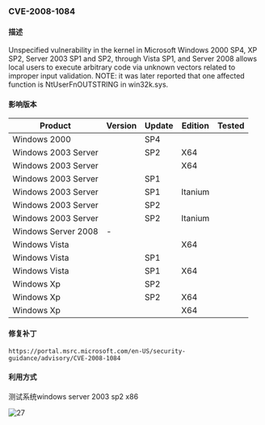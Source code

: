 ### CVE-2008-1084

#### 描述

Unspecified vulnerability in the kernel in Microsoft Windows 2000 SP4, XP SP2, Server 2003 SP1 and SP2, through Vista SP1, and Server 2008 allows local users to execute arbitrary code via unknown vectors related to improper input validation. NOTE: it was later reported that one affected function is NtUserFnOUTSTRING in win32k.sys.

#### 影响版本

| Product             | Version | Update | Edition | Tested |
| ------------------- | ------- | ------ | ------- | ------ |
| Windows 2000        |         | SP4    |         |        |
| Windows 2003 Server |         | SP2    | X64     |        |
| Windows 2003 Server |         |        | X64     |        |
| Windows 2003 Server |         | SP1    |         |        |
| Windows 2003 Server |         | SP1    | Itanium |        |
| Windows 2003 Server |         | SP2    |         |        |
| Windows 2003 Server |         | SP2    | Itanium |        |
| Windows Server 2008 | -       |        |         |        |
| Windows Vista       |         |        | X64     |        |
| Windows Vista       |         | SP1    |         |        |
| Windows Vista       |         | SP1    | X64     |        |
| Windows Xp          |         | SP2    |         |        |
| Windows Xp          |         | SP2    | X64     |        |
| Windows Xp          |         |        | X64     |        |

#### 修复补丁

```
https://portal.msrc.microsoft.com/en-US/security-guidance/advisory/CVE-2008-1084
```

#### 利用方式

测试系统windows server 2003 sp2 x86

![27](https://github.com/Ascotbe/Random-img/blob/master/WindowsKernelExploits/CVE-2008-1084_win2003_x86.gif?raw=true)
